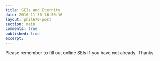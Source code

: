 ```yaml
---
title: SEIs and Eternity
date: 2010-11-30 16:50:16
layout: phil670-post
section: main
comments: true
published: true
excerpt:
---
```


Please remember to fill out online SEIs if you have not already. Thanks.